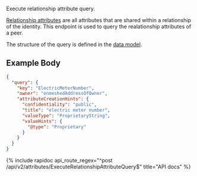 Execute relationship attribute query.

[Relationship attributes](/integrate/data-model-overview#relationshipattribute) are all attributes that are shared within a
relationship of the identity. This endpoint is used to query the realationship attributes of a peer.

The structure of the query is defined in the [data model](/integrate/data-model-overview#attributequeries).

## Example Body

```json
{
  "query": {
    "key": "ElectricMeterNumber",
    "owner": "enmeshedAddressOfOwner",
    "attributeCreationHints": {
      "confidentiality": "public",
      "title": "electric meter number",
      "valueType": "ProprietaryString",
      "valueHints": {
        "@type": "Proprietary"
      }
    }
  }
}
```

{% include rapidoc api_route_regex="^post /api/v2/attributes/ExecuteRelationshipAttributeQuery$" title="API docs" %}


